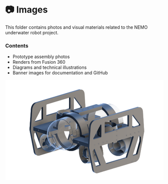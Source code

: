 # 📷 Images

This folder contains photos and visual materials related to the NEMO underwater robot project.

### Contents
- Prototype assembly photos
- Renders from Fusion 360
- Diagrams and technical illustrations
- Banner images for documentation and GitHub

![NEMO ROV Banner](n.PNG)
